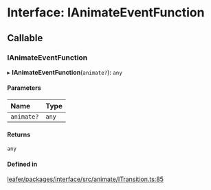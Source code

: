 # Interface: IAnimateEventFunction

## Callable

### IAnimateEventFunction

▸ **IAnimateEventFunction**(`animate?`): `any`

#### Parameters

| Name | Type |
| :------ | :------ |
| `animate?` | `any` |

#### Returns

`any`

#### Defined in

[leafer/packages/interface/src/animate/ITransition.ts:85](https://github.com/leaferjs/leafer/blob/4821e21/packages/interface/src/animate/ITransition.ts#L85)
